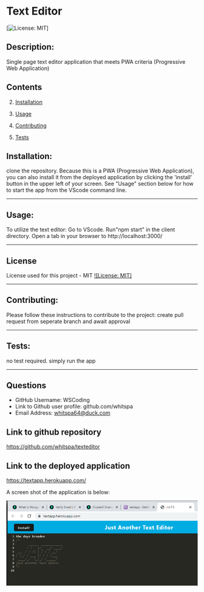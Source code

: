 # Text Editor

 [![License: MIT](https://img.shields.io/badge/License-MIT-yellow.svg)]
 
 ## Description:
 Single page text editor application that meets PWA criteria (Progressive Web Application)

## Contents
  
  
  2. [Installation](#installation)
  
  3. [Usage](#usage)
  
  4. [Contributing](#contributing)
  
  5. [Tests](#tests)
  
  
## Installation:
  
  clone the repository.
  Because this is a PWA (Progressive Web Application), you can also install it from the deployed application by clicking the 'install' button in the upper left of your screen. See "Usage" section below for how to start the app from the VScode command line.
  
  ---
  
## Usage:
 
 To utilize the text editor: Go to VScode. Run"npm start" in the client directory. Open a tab in your browser to http://localhost:3000/

  ---
 
  ## License
  
  License used for this project - MIT
  [![License: MIT]](https://opensource.org/licenses/MIT)
  
  ---
  
  ## Contributing:
  
  Please follow these instructions to contribute to the project:
  create pull request from seperate branch and await approval
  
  ---
  
  ## Tests:
  
  no test required. simply run the app

  
  ---
  
  ## Questions
  
  * GitHub Username: WSCoding
  * Link to Github user profile: github.com/whitspa
  * Email Address: whitspa64@duck.com


## Link to github repository
https://github.com/whitspa/texteditor

## Link to the deployed application
https://textapp.herokuapp.com/
  
 
  A screen shot of the application is below:

<img src="texteditorlandingpage.png"
     alt="screenshot of text editior landing page with jate hash logo and install button at left"
     style="float: left; margin-right: 10px;" />



